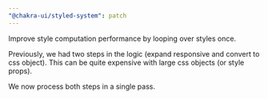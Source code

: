 ```yaml
---
"@chakra-ui/styled-system": patch
---
```


Improve style computation performance by looping over styles once.

Previously, we had two steps in the logic (expand responsive and convert to css
object). This can be quite expensive with large css objects (or style props).

We now process both steps in a single pass.
